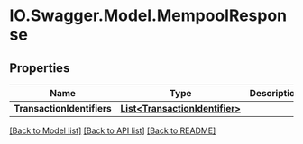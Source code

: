 # IO.Swagger.Model.MempoolResponse
## Properties

Name | Type | Description | Notes
------------ | ------------- | ------------- | -------------
**TransactionIdentifiers** | [**List&lt;TransactionIdentifier&gt;**](TransactionIdentifier.md) |  | 

[[Back to Model list]](../README.md#documentation-for-models) [[Back to API list]](../README.md#documentation-for-api-endpoints) [[Back to README]](../README.md)


